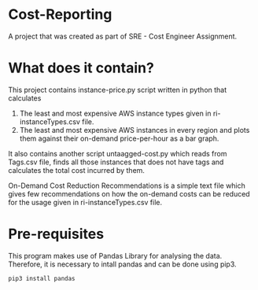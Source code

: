 # Cost-Reporting

A project that was created as part of SRE - Cost Engineer Assignment.

# What does it contain?

This project contains instance-price.py script written in python that calculates
  1. The least and most expensive AWS instance types given in ri-instanceTypes.csv file.
  2. The least and most expensive AWS instances in every region and plots them against their on-demand price-per-hour as a bar      graph.

It also contains another script untaagged-cost.py which reads from Tags.csv file, finds all those instances that does not have tags and calculates the total cost incurred by them.

On-Demand Cost Reduction Recommendations is a simple text file which gives few recommendations on how the on-demand costs can be reduced for the usage given in ri-instanceTypes.csv file.

# Pre-requisites

This program makes use of Pandas Library for analysing the data. Therefore, it is necessary to intall pandas and can be done using pip3.

`pip3 install pandas`


